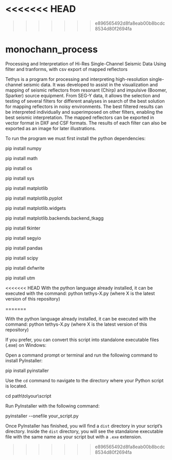<<<<<<< HEAD
=======



>>>>>>> e896565492d8fa8eab00b8bcdc8534d80f2694fa
# monochann_process
Processing and Interpretation of Hi-Res Single-Channel Seismic Data
Using filter and tranforms, with csv export of mapped reflectors 

Tethys is a program for processing and interpreting high-resolution single-channel seismic data. It was developed to assist in the visualization and mapping of seismic reflectors from resonant (Chirp) and impulsive (Boomer, Sparker) source equipment.
From SEG-Y data, it allows the selection and testing of several filters for different analyses in search of the best solution for mapping reflectors in noisy environments. The best filtered results can be interpreted individually and superimposed on other filters, enabling the best seismic interpretation.
The mapped reflectors can be exported in vector format in DXF and CSF formats. The results of each filter can also be exported as an image for later illustrations.

To run the program we must first install the python dependencies:

pip install numpy

pip install math 

pip install os

pip install sys

pip install matplotlib

pip install matplotlib.pyplot

pip install matplotlib.widgets

pip install matplotlib.backends.backend_tkagg

pip install tkinter

pip install segyio

pip install pandas

pip install scipy

pip install dxfwrite

pip install utm

<<<<<<< HEAD
With the python language already installed, it can be executed with the command:
python tethys-X.py  (where X is the latest version of this repository)

=======

With the python language already installed, it can be executed with the command:
python tethys-X.py  (where X is the latest version of this repository)



If you prefer, you can convert this script into standalone executable files (.exe) on Windows:

Open a command prompt or terminal and run the following command to install PyInstaller:

pip install pyinstaller

Use the `cd` command to navigate to the directory where your Python script is located.

cd path\to\your\script

Run PyInstaller with the following command:

pyinstaller --onefile your_script.py

Once PyInstaller has finished, you will find a `dist` directory in your script’s directory. 
Inside the `dist` directory, you will see the standalone executable file with the same name as your script but with a `.exe` extension.


>>>>>>> e896565492d8fa8eab00b8bcdc8534d80f2694fa

